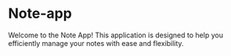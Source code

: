 # Note-app
Welcome to the Note App! This application is designed to help you efficiently manage your notes with ease and flexibility.
